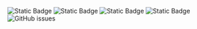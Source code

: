 ![Static Badge](https://img.shields.io/badge/blacklists-60-000000) ![Static Badge](https://img.shields.io/badge/blacklisted-2932955-cc0000) ![Static Badge](https://img.shields.io/badge/whitelisted-2242-00CC00) ![Static Badge](https://img.shields.io/badge/streaming_blacklist-28106-000000) ![GitHub issues](https://img.shields.io/github/issues/fabriziosalmi/blacklists)
